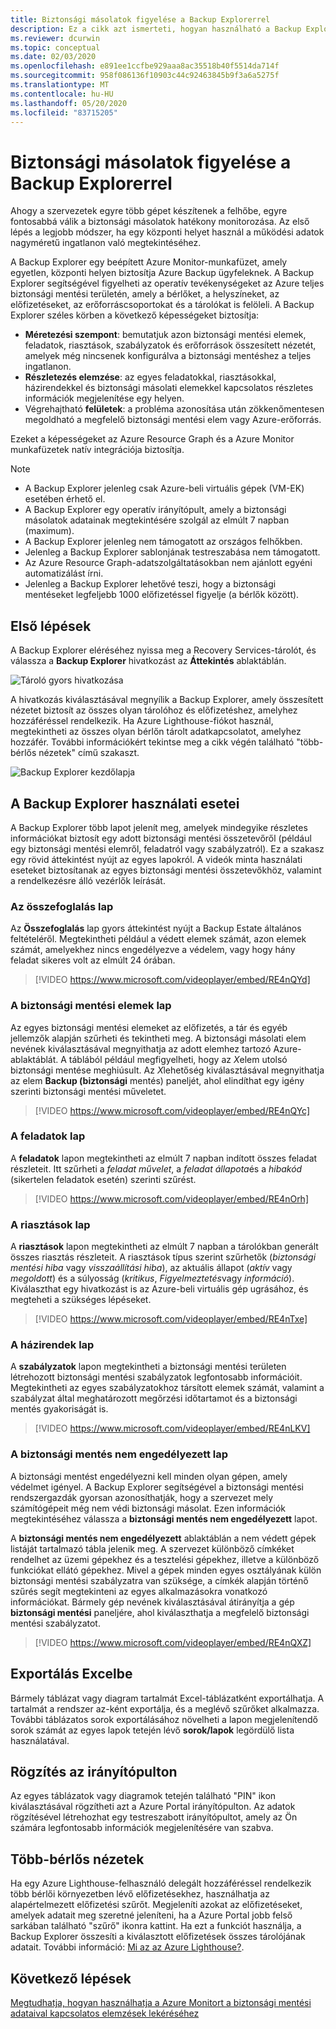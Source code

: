 ```yaml
---
title: Biztonsági másolatok figyelése a Backup Explorerrel
description: Ez a cikk azt ismerteti, hogyan használható a Backup Explorer a tárolók, előfizetések, régiók és bérlők biztonsági mentéseinak valós idejű figyelésére.
ms.reviewer: dcurwin
ms.topic: conceptual
ms.date: 02/03/2020
ms.openlocfilehash: e891ee1ccfbe929aaa8ac35518b40f5514da714f
ms.sourcegitcommit: 958f086136f10903c44c92463845b9f3a6a5275f
ms.translationtype: MT
ms.contentlocale: hu-HU
ms.lasthandoff: 05/20/2020
ms.locfileid: "83715205"
---
```

# <a name="monitor-your-backups-with-backup-explorer"></a>Biztonsági másolatok figyelése a Backup Explorerrel

Ahogy a szervezetek egyre több gépet készítenek a felhőbe, egyre fontosabbá válik a biztonsági másolatok hatékony monitorozása. Az első lépés a legjobb módszer, ha egy központi helyet használ a működési adatok nagyméretű ingatlanon való megtekintéséhez.

A Backup Explorer egy beépített Azure Monitor-munkafüzet, amely egyetlen, központi helyen biztosítja Azure Backup ügyfeleknek. A Backup Explorer segítségével figyelheti az operatív tevékenységeket az Azure teljes biztonsági mentési területén, amely a bérlőket, a helyszíneket, az előfizetéseket, az erőforráscsoportokat és a tárolókat is felöleli. A Backup Explorer széles körben a következő képességeket biztosítja:

* **Méretezési szempont**: bemutatjuk azon biztonsági mentési elemek, feladatok, riasztások, szabályzatok és erőforrások összesített nézetét, amelyek még nincsenek konfigurálva a biztonsági mentéshez a teljes ingatlanon.
* **Részletezés elemzése**: az egyes feladatokkal, riasztásokkal, házirendekkel és biztonsági másolati elemekkel kapcsolatos részletes információk megjelenítése egy helyen.
* Végrehajtható **felületek**: a probléma azonosítása után zökkenőmentesen megoldható a megfelelő biztonsági mentési elem vagy Azure-erőforrás.

Ezeket a képességeket az Azure Resource Graph és a Azure Monitor munkafüzetek natív integrációja biztosítja.

> [!NOTE]
>
> * A Backup Explorer jelenleg csak Azure-beli virtuális gépek (VM-EK) esetében érhető el.
> * A Backup Explorer egy operatív irányítópult, amely a biztonsági másolatok adatainak megtekintésére szolgál az elmúlt 7 napban (maximum).
> * A Backup Explorer jelenleg nem támogatott az országos felhőkben.
> * Jelenleg a Backup Explorer sablonjának testreszabása nem támogatott.
> * Az Azure Resource Graph-adatszolgáltatásokban nem ajánlott egyéni automatizálást írni.
> * Jelenleg a Backup Explorer lehetővé teszi, hogy a biztonsági mentéseket legfeljebb 1000 előfizetéssel figyelje (a bérlők között).

## <a name="get-started"></a>Első lépések

A Backup Explorer eléréséhez nyissa meg a Recovery Services-tárolót, és válassza a **Backup Explorer** hivatkozást az **Áttekintés** ablaktáblán.

![Tároló gyors hivatkozása](media/backup-azure-monitor-with-backup-explorer/vault-quick-link.png)

A hivatkozás kiválasztásával megnyílik a Backup Explorer, amely összesített nézetet biztosít az összes olyan tárolóhoz és előfizetéshez, amelyhez hozzáféréssel rendelkezik. Ha Azure Lighthouse-fiókot használ, megtekintheti az összes olyan bérlőn tárolt adatkapcsolatot, amelyhez hozzáfér. További információkért tekintse meg a cikk végén található "több-bérlős nézetek" című szakaszt.

![Backup Explorer kezdőlapja](media/backup-azure-monitor-with-backup-explorer/explorer-landing-page.png)

## <a name="backup-explorer-use-cases"></a>A Backup Explorer használati esetei

A Backup Explorer több lapot jelenít meg, amelyek mindegyike részletes információkat biztosít egy adott biztonsági mentési összetevőről (például egy biztonsági mentési elemről, feladatról vagy szabályzatról). Ez a szakasz egy rövid áttekintést nyújt az egyes lapokról. A videók minta használati eseteket biztosítanak az egyes biztonsági mentési összetevőkhöz, valamint a rendelkezésre álló vezérlők leírását.

### <a name="the-summary-tab"></a>Az összefoglalás lap

Az **Összefoglalás** lap gyors áttekintést nyújt a Backup Estate általános feltételéről. Megtekintheti például a védett elemek számát, azon elemek számát, amelyekhez nincs engedélyezve a védelem, vagy hogy hány feladat sikeres volt az elmúlt 24 órában.

> [!VIDEO https://www.microsoft.com/videoplayer/embed/RE4nQYd]

### <a name="the-backup-items-tab"></a>A biztonsági mentési elemek lap

Az egyes biztonsági mentési elemeket az előfizetés, a tár és egyéb jellemzők alapján szűrheti és tekintheti meg. A biztonsági másolati elem nevének kiválasztásával megnyithatja az adott elemhez tartozó Azure-ablaktáblát. A táblából például megfigyelheti, hogy az *X*elem utolsó biztonsági mentése meghiúsult. Az *X*lehetőség kiválasztásával megnyithatja az elem **Backup (biztonsági** mentés) paneljét, ahol elindíthat egy igény szerinti biztonsági mentési műveletet.

> [!VIDEO https://www.microsoft.com/videoplayer/embed/RE4nQYc]

### <a name="the-jobs-tab"></a>A feladatok lap

A **feladatok** lapon megtekintheti az elmúlt 7 napban indított összes feladat részleteit. Itt szűrheti a *feladat művelet*, a *feladat állapota*és a *hibakód* (sikertelen feladatok esetén) szerinti szűrést.

> [!VIDEO https://www.microsoft.com/videoplayer/embed/RE4nOrh]

### <a name="the-alerts-tab"></a>A riasztások lap

A **riasztások** lapon megtekintheti az elmúlt 7 napban a tárolókban generált összes riasztás részleteit. A riasztások típus szerint szűrhetők (*biztonsági mentési hiba* vagy *visszaállítási hiba*), az aktuális állapot (*aktív* vagy *megoldott*) és a súlyosság (*kritikus*, *Figyelmeztetés*vagy *információ*). Kiválaszthat egy hivatkozást is az Azure-beli virtuális gép ugrásához, és megteheti a szükséges lépéseket.

> [!VIDEO https://www.microsoft.com/videoplayer/embed/RE4nTxe]

### <a name="the-policies-tab"></a>A házirendek lap

A **szabályzatok** lapon megtekintheti a biztonsági mentési területen létrehozott biztonsági mentési szabályzatok legfontosabb információit. Megtekintheti az egyes szabályzatokhoz társított elemek számát, valamint a szabályzat által meghatározott megőrzési időtartamot és a biztonsági mentés gyakoriságát is.

> [!VIDEO https://www.microsoft.com/videoplayer/embed/RE4nLKV]

### <a name="the-backup-not-enabled-tab"></a>A biztonsági mentés nem engedélyezett lap

A biztonsági mentést engedélyezni kell minden olyan gépen, amely védelmet igényel. A Backup Explorer segítségével a biztonsági mentési rendszergazdák gyorsan azonosíthatják, hogy a szervezet mely számítógépeit még nem védi biztonsági másolat. Ezen információk megtekintéséhez válassza a **biztonsági mentés nem engedélyezett** lapot.

A **biztonsági mentés nem engedélyezett** ablaktáblán a nem védett gépek listáját tartalmazó tábla jelenik meg. A szervezet különböző címkéket rendelhet az üzemi gépekhez és a tesztelési gépekhez, illetve a különböző funkciókat ellátó gépekhez. Mivel a gépek minden egyes osztályának külön biztonsági mentési szabályzatra van szüksége, a címkék alapján történő szűrés segít megtekinteni az egyes alkalmazásokra vonatkozó információkat. Bármely gép nevének kiválasztásával átirányítja a gép **biztonsági mentési** paneljére, ahol kiválaszthatja a megfelelő biztonsági mentési szabályzatot.

> [!VIDEO https://www.microsoft.com/videoplayer/embed/RE4nQXZ]

## <a name="export-to-excel"></a>Exportálás Excelbe

Bármely táblázat vagy diagram tartalmát Excel-táblázatként exportálhatja. A tartalmát a rendszer az-ként exportálja, és a meglévő szűrőket alkalmazza. További táblázatos sorok exportálásához növelheti a lapon megjelenítendő sorok számát az egyes lapok tetején lévő **sorok/lapok** legördülő lista használatával.

## <a name="pin-to-the-dashboard"></a>Rögzítés az irányítópulton

Az egyes táblázatok vagy diagramok tetején található "PIN" ikon kiválasztásával rögzítheti azt a Azure Portal irányítópulton. Az adatok rögzítésével létrehozhat egy testreszabott irányítópultot, amely az Ön számára legfontosabb információk megjelenítésére van szabva.

## <a name="cross-tenant-views"></a>Több-bérlős nézetek

Ha egy Azure Lighthouse-felhasználó delegált hozzáféréssel rendelkezik több bérlői környezetben lévő előfizetésekhez, használhatja az alapértelmezett előfizetési szűrőt. Megjeleníti azokat az előfizetéseket, amelyek adatait meg szeretné jeleníteni, ha a Azure Portal jobb felső sarkában található "szűrő" ikonra kattint. Ha ezt a funkciót használja, a Backup Explorer összesíti a kiválasztott előfizetések összes tárolójának adatait. További információ: [Mi az az Azure Lighthouse?](https://docs.microsoft.com/azure/lighthouse/overview).

## <a name="next-steps"></a>Következő lépések

[Megtudhatja, hogyan használhatja a Azure Monitort a biztonsági mentési adataival kapcsolatos elemzések lekéréséhez](https://docs.microsoft.com/azure/backup/backup-azure-monitoring-use-azuremonitor)
